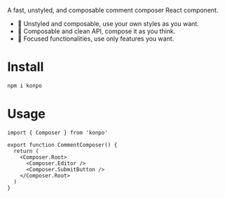 A fast, unstyled, and composable comment composer React component.

- 🎨 Unstyled and composable, use your own styles as you want.
- 🧩 Composable and clean API, compose it as you think.
- 🧠 Focused functionalities, use only features you want.

# Install

```sh
npm i konpo
```

# Usage

```tsx
import { Composer } from 'konpo'

export function CommentComposer() {
  return (
    <Composer.Root>
      <Composer.Editor />
      <Composer.SubmitButton />
    </Composer.Root>
  )
}
```
